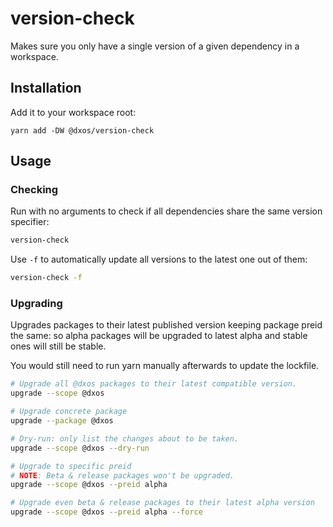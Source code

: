 # version-check

Makes sure you only have a single version of a given dependency in a workspace.

## Installation 

Add it to your workspace root:

```
yarn add -DW @dxos/version-check
```

## Usage

### Checking

Run with no arguments to check if all dependencies share the same version specifier:

```bash
version-check
```

Use `-f` to automatically update all versions to the latest one out of them:

```bash
version-check -f
```

### Upgrading

Upgrades packages to their latest published version keeping package preid the same: so alpha packages will be upgraded to latest alpha and stable ones will still be stable.

You would still need to run yarn manually afterwards to update the lockfile.

```bash
# Upgrade all @dxos packages to their latest compatible version.
upgrade --scope @dxos

# Upgrade concrete package
upgrade --package @dxos

# Dry-run: only list the changes about to be taken.
upgrade --scope @dxos --dry-run

# Upgrade to specific preid
# NOTE: Beta & release packages won't be upgraded.
upgrade --scope @dxos --preid alpha

# Upgrade even beta & release packages to their latest alpha version
upgrade --scope @dxos --preid alpha --force
```
